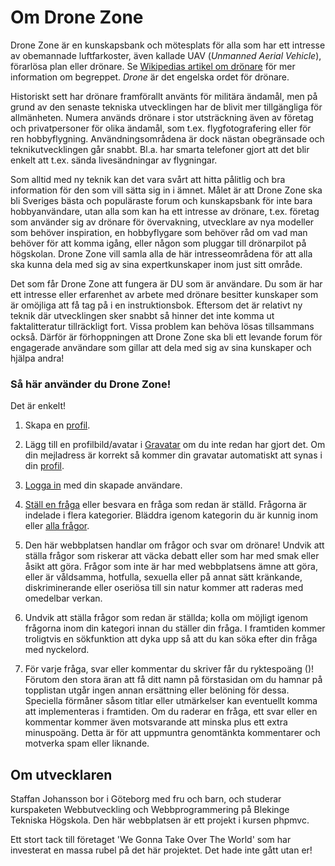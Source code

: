 
# Om Drone Zone #

Drone Zone är en kunskapsbank och mötesplats för alla som har ett intresse av
obemannade luftfarkoster, även kallade UAV (*Unmanned Aerial Vehicle*), förarlösa plan eller drönare. 
Se <a href="https://sv.wikipedia.org/wiki/Obemannad_luftfarkost" target="_blank">Wikipedias
artikel om drönare</a> för mer information om begreppet. *Drone* är det engelska 
ordet för drönare. 

Historiskt sett har drönare framförallt använts för militära ändamål, 
men på grund av den senaste tekniska utvecklingen har de blivit mer tillgängliga 
för allmänheten. Numera används drönare i stor utsträckning även av företag och 
privatpersoner för olika ändamål, som t.ex. flygfotografering eller för ren hobbyflygning.
Användningsområdena är dock nästan obegränsade och teknikutvecklingen går snabbt.
Bl.a. har smarta telefoner gjort att det blir enkelt att t.ex. sända livesändningar av
flygningar. 

Som alltid med ny teknik kan det vara svårt att hitta pålitlig och bra information
för den som vill sätta sig in i ämnet. Målet är att Drone Zone ska bli Sveriges 
bästa och populäraste forum och kunskapsbank för inte bara hobbyanvändare, utan alla som
kan ha ett intresse av drönare, t.ex. företag som använder sig av drönare för övervakning,
utvecklare av nya modeller som behöver inspiration, en hobbyflygare som behöver råd
om vad man behöver för att komma igång, eller någon som pluggar till drönarpilot på högskolan.
Drone Zone vill samla alla de här intresseområdena för att alla ska kunna dela med sig av sina
expertkunskaper inom just sitt område.

Det som får Drone Zone att fungera är DU som är användare. Du som är har ett intresse
eller erfarenhet av arbete med drönare besitter kunskaper som är omöjliga att få tag på
i en instruktionsbok. Eftersom det är relativt ny teknik där utvecklingen sker snabbt 
så hinner det inte komma ut faktalitteratur tillräckligt fort. Vissa problem kan behöva lösas 
tillsammans också. Därför är förhoppningen att Drone Zone ska bli ett levande forum för
engagerade användare som gillar att dela med sig av sina kunskaper och hjälpa andra!

### Så här använder du Drone Zone! ###

Det är enkelt!

1. Skapa en [profil](users/add).

2. Lägg till en profilbild/avatar i <a href="https://sv.gravatar.com" target="_blank">Gravatar</a>
om du inte redan har gjort det. Om din mejladress är korrekt så kommer din gravatar
automatiskt att synas i din [profil](users).

3. [Logga in](users/login) med din skapade användare.

4. [Ställ en fråga](question/add) eller besvara en fråga som redan är ställd. 
Frågorna är indelade i flera <span class='tag-label'>kategorier</span>. Bläddra igenom kategorin du är kunnig inom eller
[alla frågor](question).

5. Den här webbplatsen handlar om frågor och svar om drönare! Undvik att ställa frågor som 
riskerar att väcka debatt eller som har med smak eller åsikt att göra. Frågor som
inte är har med webbplatsens ämne att göra, eller är våldsamma, hotfulla, sexuella eller 
på annat sätt kränkande, diskriminerande eller oseriösa till sin natur kommer att raderas 
med omedelbar verkan. 

6. Undvik att ställa frågor som redan är ställda; kolla om
möjligt igenom frågorna inom din kategori innan du ställer din fråga.
I framtiden kommer troligtvis en sökfunktion att dyka upp så att du kan söka efter din 
fråga med nyckelord.

7. För varje fråga, svar eller kommentar du skriver får du ryktespoäng (<i class="fa fa-trophy fa-1x gold"></i>)!
Förutom den stora äran att få ditt namn på förstasidan om du hamnar på topplistan utgår 
ingen annan ersättning eller belöning för dessa. Speciella förmåner såsom
titlar eller utmärkelser kan eventuellt komma att implementeras i framtiden.
Om du raderar en fråga, ett svar eller en kommentar kommer även motsvarande 
<i class="fa fa-trophy fa-1x gold"></i> att minska plus ett extra minuspoäng.
Detta är för att uppmuntra genomtänkta kommentarer och motverka spam eller liknande.


## Om utvecklaren ##

Staffan Johansson bor i Göteborg med fru och barn, och studerar kurspaketen Webbutveckling 
och Webbprogrammering på Blekinge Tekniska Högskola. Den här webbplatsen är ett 
projekt i kursen phpmvc.

Ett stort tack till företaget 'We Gonna Take Over The World' som har investerat 
en massa rubel på det här projektet. Det hade inte gått utan er!